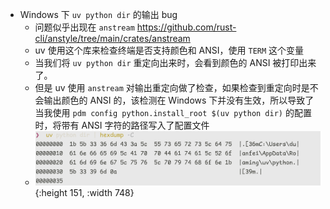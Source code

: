 - Windows 下  `uv python dir` 的输出 bug
	- 问题似乎出现在 `anstream`  https://github.com/rust-cli/anstyle/tree/main/crates/anstream
	- uv 使用这个库来检查终端是否支持颜色和 ANSI，使用 `TERM` 这个变量
	- 当我们将 `uv python dir` 重定向出来时，会看到颜色的 ANSI 被打印出来了。
	- 但是 uv 使用 `anstream` 对输出重定向做了检查，如果检查到重定向时是不会输出颜色的 ANSI 的，该检测在 Windows 下并没有生效，所以导致了当我使用 `pdm config python.install_root $(uv python dir)` 的配置时，将带有 ANSI 字符的路径写入了配置文件
	- ![image.png](../assets/image_1755077843808_0.png){:height 151, :width 748}